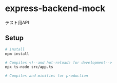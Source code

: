 # express-backend-mock

テスト用API

## Setup

```bash
# install
npm install

# Compiles <!--and hot-reloads for development-->
npx ts-node src/app.ts

# Compiles and minifies for production

```
